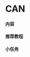 <!--
 * @Author: szf
 * @Date: 2022-12-23 20:13:41
 * @LastEditTime: 2023-01-02 23:37:49
 * @LastEditors: szf
 * @Description: CAN
 * @FilePath: \STM32-Notes\9_can.md
 * @WeChat:szf13373959031
-->
# CAN

#### 内容

#### 推荐教程

#### 小任务
